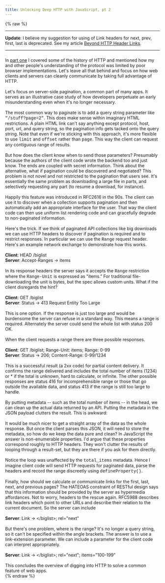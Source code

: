 ```yaml
---
title: Unlocking Deep HTTP with JavaScript, pt 2
---
```


{% raw %}
<div class="css-full-post-content js-full-post-content">
<hr /><b>Update</b>: I believe my suggestion for using of Link headers for next, prev, first, last is deprecated. See my article <a href="http://blog.begriffs.com/2014/03/beyond-http-header-links.html">Beyond HTTP Header Links</a>.<br /><hr /><h3></h3>In <a href="http://blog.begriffs.com/2013/12/unlocking-deep-http-with-javascript-pt-1.html" target="_blank">part one</a> I covered some of the history of HTTP and mentioned how my and other people's understanding of the protocol was limited by poor browser implementations. Let's leave all that behind and focus on how web clients and servers can cleanly communicate by taking full advantage of HTTP.<br /><br />Let's focus on server-side pagination, a common part of many apps. It serves as an illustrative case study of how developers perpetuate an early misunderstanding even when it's no longer necessary.<br /><br />The most common way to paginate is to add a query string parameter like <span style="font-family: Courier New, Courier, monospace;">"/stuff?page=2"</span>. This does make sense within imaginary HTML restrictions. A plain HTML link can't say anything except protocol, host, port, url, and query string, so the pagination info gets tacked onto the query string. Note that even if we're sticking with this approach, it's more flexible to use <span style="font-family: Courier New, Courier, monospace;">limit</span> and <span style="font-family: Courier New, Courier, monospace;">offset</span> rather than <span style="font-family: Courier New, Courier, monospace;">page</span>. This way the client can request any contiguous range of results.<br /><br />But how does the client know when to send those parameters? Presumably because the authors of the client code wrote the backend too and just know. The ends are coupled with secret information. Think about the alternative, what if pagination could be discovered and negotiated? This problem is not novel and not restricted to the pagination that users see. It's essentially the same problem as downloading a large file in parts, and selectively requesting any part (to resume a download, for instance).<br /><br />Happily this feature was introduced in RFC<span style="white-space: pre-wrap;">2616 in the 90s. </span>The client can use it to discover when a collection supports pagination and then automatically add an appropriate interface for the user. That way the client code can then use uniform list rendering code and can gracefully degrade to non-paginated information.<br /><br />Here's the trick. If we think of paginated API collections like big downloads we can use HTTP headers to discover if pagination is required and to restrict responses. In particular we can use the&nbsp;<span style="font-family: Courier New, Courier, monospace;">Range</span>&nbsp;request header. Here's an example network exchange to demonstrate how this works.<br /><br /><b>Client</b>: HEAD /biglist<br /><b>Server</b>:&nbsp;Accept-Ranges → items<br /><br />In its response headers the server says it accepts the <span style="font-family: Courier New, Courier, monospace;">Range</span> restriction where the <span style="font-family: Courier New, Courier, monospace;">Range-Unit</span> is expressed as "items." For traditional file-downloading the unit is bytes, but the spec allows custom units. What if the client disregards the hint?<br /><br /><b>Client</b>: GET /biglist<br /><b>Server</b>: Status&nbsp;→ 413 Request Entity Too Large<br /><br />This is one option. If the response is just too large and would be burdensome the server can refuse in a standard way. This means a range is required. Alternately the server could send the whole list with status 200 OK.<br /><br />When the client requests a range there are three possible responses.<br /><br /><b>Client</b>: GET /biglist; Range-Unit: items; Range: 0-99<br /><b>Server</b>: Status → 206; Content-Range: 0-99/1234<br /><br />This is a successful result (a 2xx code) for partial content delivery. It confirms the range delivered and includes the total number of items (1234) or * if the total is unknown, hard to calculate, or infinite. The other possible responses are status 416 for incomprehensible range or those that go outside the available data, and status 413 if the range is still too large to handle.<br /><br />By putting metadata -- such as the total number of items -- in the head, we can clean up the actual data returned by an API. Putting the metadata in the JSON payload clutters the result. This is awkward:<br /><br /><code data-gist-hide-footer="true" data-gist-hide-line-numbers="true" data-gist-id="8215892"></code>It would be much nicer to get a straight array of the data as the whole response. But once the client parses this JSON, it will need to store the metadata, so how do we keep the data pure and clean? In JavaScript the answer is non-enumerable properties. I'd argue that these properties correspond roughly to HTTP headers. They won't clutter the results of looping through a result-set, but they are there if you ask for them directly.<br /><br /><code data-gist-hide-footer="true" data-gist-hide-line-numbers="true" data-gist-id="8215933"></code>Notice the loop was unaffected by the <span style="font-family: Courier New, Courier, monospace;">total_items</span> metadata. Hence I imagine client code will send HTTP requests for paginated data, parse the headers and record the range discreetly using <span style="font-family: Courier New, Courier, monospace;">defineProperty()</span>.<br /><br />Finally, how should we calculate or communicate links for the first, last, next, and previous pages? The HATEOAS constraint of RESTful design says that this information should be provided by the server as hypermedia affordances. Not to worry, headers to the rescue again. RFC5988 describes link headers which point to other URLs and describe their relation to the current document. So the server can include<br /><br /><b>Server</b>: Link → &lt;/biglist&gt;; rel="next"<br /><br />But there's one problem, where is the range? It's no longer a query string, so it can't be specified within the angle brackets. The answer is to use a link-extension parameter. We can include a parameter for the client code can interpret appropriately.<br /><br /><b>Server</b>: Link → &lt;/biglist&gt;; rel="next"; items="100-199"<br /><br />This concludes the overview of digging into HTTP to solve a common feature of web apps.
</div>
{% endraw %}
